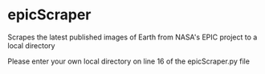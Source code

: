 # epicScraper
Scrapes the latest published images of Earth from NASA's EPIC project to a local directory

Please enter your own local directory on line 16 of the epicScraper.py file
